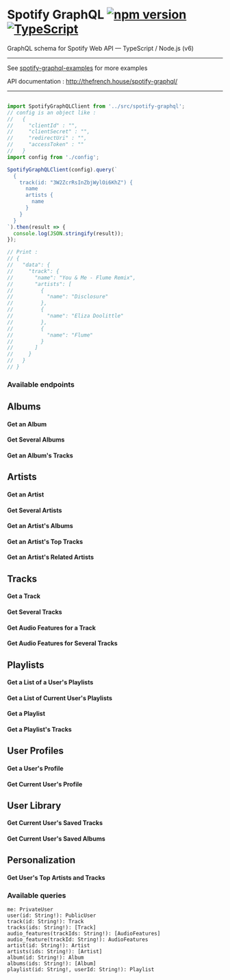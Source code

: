 # Spotify GraphQL [![npm version](https://badge.fury.io/js/spotify-graphql.svg)](https://badge.fury.io/js/spotify-graphql) [![TypeScript](https://badges.frapsoft.com/typescript/code/typescript.svg?v=101)](https://github.com/ellerbrock/typescript-badges/)
GraphQL schema for Spotify Web API — TypeScript / Node.js (v6)

--------

See [spotify-graphql-examples](https://github.com/thefrenchhouse/spotify-graphql-examples) for more examples

API documentation : http://thefrench.house/spotify-graphql/

-------

```typescript

import SpotifyGraphQLClient from '../src/spotify-graphql';
// config is an object like :
//   {
//     "clientId" : "",
//     "clientSecret" : "",
//     "redirectUri" : "",
//     "accessToken" : ""
//   }
import config from './config';

SpotifyGraphQLClient(config).query(`
  {
    track(id: "3W2ZcrRsInZbjWylOi6KhZ") {
      name
      artists {
        name
      }
    }
  }
`).then(result => {
  console.log(JSON.stringify(result));
});

// Print : 
// {
//   "data": {
//     "track": {
//       "name": "You & Me - Flume Remix",
//       "artists": [
//         {
//           "name": "Disclosure"
//         },
//         {
//           "name": "Eliza Doolittle"
//         },
//         {
//           "name": "Flume"
//         }
//       ]
//     }
//   }
// }

```

### Available endpoints

## Albums
#### Get an Album
#### Get Several Albums
#### Get an Album's Tracks
## Artists
#### Get an Artist
#### Get Several Artists
#### Get an Artist's Albums
#### Get an Artist's Top Tracks
#### Get an Artist's Related Artists
## Tracks
#### Get a Track
#### Get Several Tracks
#### Get Audio Features for a Track
#### Get Audio Features for Several Tracks
## Playlists
#### Get a List of a User's Playlists
#### Get a List of Current User's Playlists
#### Get a Playlist
#### Get a Playlist's Tracks
## User Profiles
#### Get a User's Profile
#### Get Current User's Profile
## User Library
#### Get Current User's Saved Tracks
#### Get Current User's Saved Albums
## Personalization
#### Get User's Top Artists and Tracks

### Available queries

```
me: PrivateUser
user(id: String!): PublicUser
track(id: String!): Track
tracks(ids: String!): [Track]
audio_features(trackIds: String!): [AudioFeatures]
audio_feature(trackId: String!): AudioFeatures
artist(id: String!): Artist
artists(ids: String!): [Artist]
album(id: String!): Album
albums(ids: String!): [Album]
playlist(id: String!, userId: String!): Playlist
```

